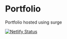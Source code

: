 # Portfolio
Portfolio hosted using surge

[![Netlify Status](https://api.netlify.com/api/v1/badges/d35bce86-a477-4190-9370-bfc28de0e4d9/deploy-status)](https://app.netlify.com/sites/shailpatel/deploys)
